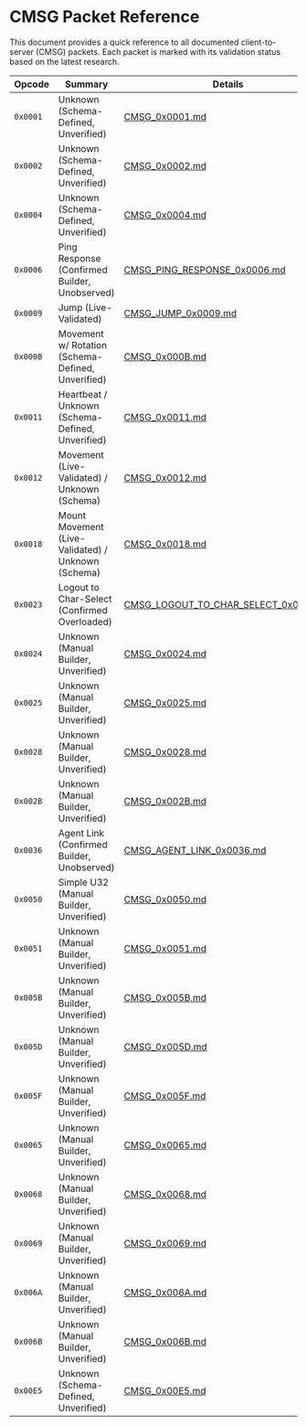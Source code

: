 # CMSG Packet Reference

This document provides a quick reference to all documented client-to-server (CMSG) packets. Each packet is marked with its validation status based on the latest research.

| Opcode | Summary | Details |
|---|---|---|
| `0x0001` | Unknown (Schema-Defined, Unverified) | [CMSG_0x0001.md](./not_sure/CMSG_0x0001.md) |
| `0x0002` | Unknown (Schema-Defined, Unverified) | [CMSG_0x0002.md](./not_sure/CMSG_0x0002.md) |
| `0x0004` | Unknown (Schema-Defined, Unverified) | [CMSG_0x0004.md](./not_sure/CMSG_0x0004.md) |
| `0x0006` | Ping Response (Confirmed Builder, Unobserved) | [CMSG_PING_RESPONSE_0x0006.md](./CMSG_PING_RESPONSE_0x0006.md) |
| `0x0009` | Jump (Live-Validated) | [CMSG_JUMP_0x0009.md](./CMSG_JUMP_0x0009.md) |
| `0x000B` | Movement w/ Rotation (Schema-Defined, Unverified) | [CMSG_0x000B.md](./not_sure/CMSG_0x000B.md) |
| `0x0011` | Heartbeat / Unknown (Schema-Defined, Unverified) | [CMSG_0x0011.md](./not_sure/CMSG_0x0011.md) |
| `0x0012` | Movement (Live-Validated) / Unknown (Schema) | [CMSG_0x0012.md](./CMSG_0x0012.md) |
| `0x0018` | Mount Movement (Live-Validated) / Unknown (Schema) | [CMSG_0x0018.md](./CMSG_0x0018.md) |
| `0x0023` | Logout to Char-Select (Confirmed Overloaded) | [CMSG_LOGOUT_TO_CHAR_SELECT_0x0023.md](./CMSG_LOGOUT_TO_CHAR_SELECT_0x0023.md) |
| `0x0024` | Unknown (Manual Builder, Unverified) | [CMSG_0x0024.md](./not_sure/CMSG_0x0024.md) |
| `0x0025` | Unknown (Manual Builder, Unverified) | [CMSG_0x0025.md](./not_sure/CMSG_0x0025.md) |
| `0x0028` | Unknown (Manual Builder, Unverified) | [CMSG_0x0028.md](./not_sure/CMSG_0x0028.md) |
| `0x002B` | Unknown (Manual Builder, Unverified) | [CMSG_0x002B.md](./not_sure/CMSG_0x002B.md) |
| `0x0036` | Agent Link (Confirmed Builder, Unobserved) | [CMSG_AGENT_LINK_0x0036.md](./CMSG_AGENT_LINK_0x0036.md) |
| `0x0050` | Simple U32 (Manual Builder, Unverified) | [CMSG_0x0050.md](./not_sure/CMSG_0x0050.md) |
| `0x0051` | Unknown (Manual Builder, Unverified) | [CMSG_0x0051.md](./not_sure/CMSG_0x0051.md) |
| `0x005B` | Unknown (Manual Builder, Unverified) | [CMSG_0x005B.md](./not_sure/CMSG_0x005B.md) |
| `0x005D` | Unknown (Manual Builder, Unverified) | [CMSG_0x005D.md](./not_sure/CMSG_0x005D.md) |
| `0x005F` | Unknown (Manual Builder, Unverified) | [CMSG_0x005F.md](./not_sure/CMSG_0x005F.md) |
| `0x0065` | Unknown (Manual Builder, Unverified) | [CMSG_0x0065.md](./not_sure/CMSG_0x0065.md) |
| `0x0068` | Unknown (Manual Builder, Unverified) | [CMSG_0x0068.md](./not_sure/CMSG_0x0068.md) |
| `0x0069` | Unknown (Manual Builder, Unverified) | [CMSG_0x0069.md](./not_sure/CMSG_0x0069.md) |
| `0x006A` | Unknown (Manual Builder, Unverified) | [CMSG_0x006A.md](./not_sure/CMSG_0x006A.md) |
| `0x006B` | Unknown (Manual Builder, Unverified) | [CMSG_0x006B.md](./not_sure/CMSG_0x006B.md) |
| `0x00E5` | Unknown (Schema-Defined, Unverified) | [CMSG_0x00E5.md](./not_sure/CMSG_0x00E5.md) |